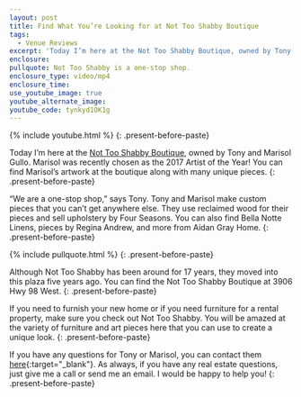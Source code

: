 ```yaml
---
layout: post
title: Find What You’re Looking for at Not Too Shabby Boutique
tags:
  - Venue Reviews
excerpt: 'Today I’m here at the Not Too Shabby Boutique, owned by Tony and Marisol Gullo. Marisol was recently chosen as the 2017 Artist of the Year! You can find Marisol’s artwork at the boutique along with many unique pieces.'
enclosure:
pullquote: Not Too Shabby is a one-stop shop.
enclosure_type: video/mp4
enclosure_time:
use_youtube_image: true
youtube_alternate_image:
youtube_code: tynkyd1OK1g
---
```



{% include youtube.html %}
{: .present-before-paste}

Today I’m here at the [Not Too Shabby Boutique](https://shopnottooshabby.com/), owned by Tony and Marisol Gullo. Marisol was recently chosen as the 2017 Artist of the Year! You can find Marisol’s artwork at the boutique along with many unique pieces.
{: .present-before-paste}

“We are a one-stop shop,” says Tony. Tony and Marisol make custom pieces that you can’t get anywhere else. They use reclaimed wood for their pieces and sell upholstery by Four Seasons. You can also find Bella Notte Linens, pieces by Regina Andrew, and more from Aidan Gray Home.
{: .present-before-paste}

{% include pullquote.html %}
{: .present-before-paste}

Although Not Too Shabby has been around for 17 years, they moved into this plaza five years ago. You can find the Not Too Shabby Boutique at 3906 Hwy 98 West.
{: .present-before-paste}

If you need to furnish your new home or if you need furniture for a rental property, make sure you check out Not Too Shabby. You will be amazed at the variety of furniture and art pieces here that you can use to create a unique look.
{: .present-before-paste}

If you have any questions for Tony or Marisol, you can contact them [here](https://shopnottooshabby.com/pages/contact-us){:target="_blank"}. As always, if you have any real estate questions, just give me a call or send me an email. I would be happy to help you!
{: .present-before-paste}